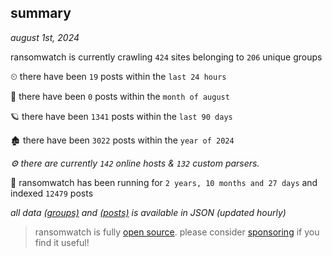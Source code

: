 
## summary
_august 1st, 2024_

ransomwatch is currently crawling `424` sites belonging to `206` unique groups

⏲ there have been `19` posts within the `last 24 hours`

🦈 there have been `0` posts within the `month of august`

🪐 there have been `1341` posts within the `last 90 days`

🏚 there have been `3022` posts within the `year of 2024`

_⚙️ there are currently `142` online hosts & `132` custom parsers._

🦕 ransomwatch has been running for `2 years, 10 months and 27 days` and indexed `12479` posts

_all data  [(groups)](http://ransomwhat.telemetry.ltd/groups) and [(posts)](http://ransomwhat.telemetry.ltd/posts) is available in JSON (updated hourly)_

> ransomwatch is fully [open source](https://github.com/joshhighet/ransomwatch#ransomwatch--). please consider [sponsoring](https://github.com/sponsors/joshhighet) if you find it useful!
